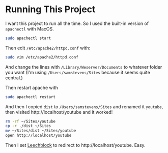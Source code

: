 # Running This Project

I want this project to run all the time. So I used the built-in version of `apachectl` with MacOS.

```bash
sudo apachectl start
```

Then edit `/etc/apache2/httpd.conf` with:

```bash
sudo vim /etc/apache2/httpd.conf
```

And change the lines with `/Library/Weserver/Documents` to whatever folder you want (I'm using `/Users/samstevens/Sites` because it seems quite central.)

Then restart apache with


```bash
sudo apachectl restart
```

And then I copied `dist` to `/Users/samstevens/Sites` and renamed it `youtube`, then visited http://localhost/youtube and it worked!

```bash
rm -rf ~/Sites/youtube
cp -r ./dist ~/Sites
mv ~/Sites/dist ~/Sites/youtube
open http://localhost/youtube
```

Then I set [Leechblock](https://www.proginosko.com/leechblock/) to redirect to http://localhost/youtube. Easy.